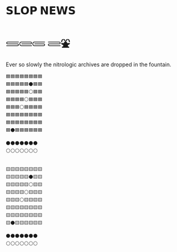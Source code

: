 # 𝗦𝗟𝗢𝗣 𝗡𝗘𝗪𝗦

# 𓄷𓄲𓄵 𓄶⛲

Ever so slowly the nitrologic archives are dropped in the fountain.

```
🟦🟦🟦🟦🟦🟦🟦🟦
🟦🟦🟦🟦🟦⚫🟦🟦
🟦🟦🟦🟦🟦⚪🟦🟦
🟦🟦🟦🟦⚪🟦🟦🟦
🟦🟦🟦⚪🟦🟦🟦🟦
🟦🟦🟦🟦🟦🟦🟦🟦
🟦🟦🟦🟦🟦🟦🟦🟦
🟦⚫🟦🟦🟦🟦🟦🟦

⚫⚫⚫⚫⚫⚫⚫
⚪⚪⚪⚪⚪⚪⚪


🟨🟨🟨🟨🟨🟨🟨🟨
🟨🟨🟨🟨🟨⚫🟨🟨
🟨🟨🟨🟨🟨⚪🟨🟨
🟨🟨🟨🟨⚪🟨🟨🟨
🟨🟨🟨⚪🟨🟨🟨🟨
🟨🟨🟨🟨🟨🟨🟨🟨
🟨🟨🟨🟨🟨🟨🟨🟨
🟨⚫🟨🟨🟨🟨🟨🟨

⚫⚫⚫⚫⚫⚫⚫
⚪⚪⚪⚪⚪⚪⚪

```
